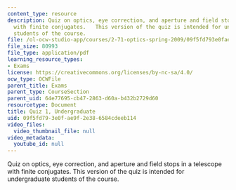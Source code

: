 ```yaml
---
content_type: resource
description: Quiz on optics, eye correction, and aperture and field stops in a telescope
  with finite conjugates.   This version of the quiz is intended for undergraduate
  students of the course.
file: /ol-ocw-studio-app/courses/2-71-optics-spring-2009/09f5fd793e0fae9f2e386584cdeeb114_MIT2_71S09_uquiz1.pdf
file_size: 80993
file_type: application/pdf
learning_resource_types:
- Exams
license: https://creativecommons.org/licenses/by-nc-sa/4.0/
ocw_type: OCWFile
parent_title: Exams
parent_type: CourseSection
parent_uid: 64e77695-cb47-2863-d60a-b432b2729d60
resourcetype: Document
title: Quiz 1, Undergraduate
uid: 09f5fd79-3e0f-ae9f-2e38-6584cdeeb114
video_files:
  video_thumbnail_file: null
video_metadata:
  youtube_id: null
---
```

Quiz on optics, eye correction, and aperture and field stops in a telescope with finite conjugates.   This version of the quiz is intended for undergraduate students of the course.